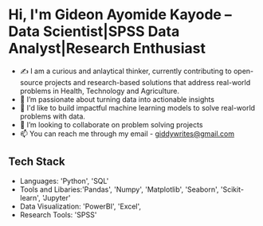 # Hi, I'm Gideon Ayomide Kayode – Data Scientist|SPSS Data Analyst|Research Enthusiast 
- ✍️ I am a curious and anlaytical thinker, currently contributing to open-source projects and research-based solutions that address real-world problems in Health, Technology and Agriculture. 
- 👀 I’m passionate about turning data into actionable insights
- 🌱 I'd like to build impactful machine learning models to solve real-world problems with data.
- 💞️ I’m looking to collaborate on problem solving projects 
- 📫 You can reach me through my email - giddywrites@gmail.com 

## Tech Stack
- Languages: 'Python', 'SQL'
- Tools and Libaries:'Pandas', 'Numpy', 'Matplotlib', 'Seaborn', 'Scikit-learn', 'Jupyter'
- Data Visualization: 'PowerBI', 'Excel', 
- Research Tools: 'SPSS' 

<!---
GideonKayode/GideonKayode is a ✨ special ✨ repository because its `README.md` (this file) appears on your GitHub profile.
You can click the Preview link to take a look at your changes.
---> 
